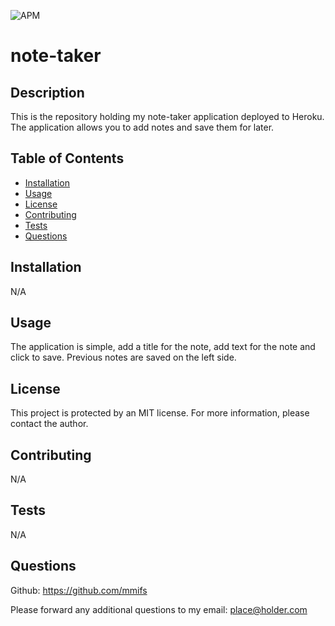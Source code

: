 ![APM](https://img.shields.io/apm/l/vim-mode?style=plastic)
# note-taker 

## Description

This is the repository holding my note-taker application deployed to Heroku. The application allows you to add notes and save them for later.

## Table of Contents

* [Installation](#installation)
* [Usage](#usage)
* [License](#license)
* [Contributing](#contributing)
* [Tests](#tests)
* [Questions](#questions)


## Installation

N/A


## Usage

The application is simple, add a title for the note, add text for the note and click to save. Previous notes are saved on the left side.


## License

This project is protected by an MIT license. For more information, please contact the author.


## Contributing

N/A


## Tests

N/A


## Questions

Github: https://github.com/mmifs

Please forward any additional questions to my email: place@holder.com